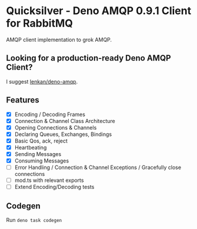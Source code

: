 # Quicksilver - Deno AMQP 0.9.1 Client for RabbitMQ

AMQP client implementation to grok AMQP.

## Looking for a production-ready Deno AMQP Client?

I suggest [lenkan/deno-amqp](https://github.com/lenkan/deno-amqp).

## Features 

- [x] Encoding / Decoding Frames
- [x] Connection & Channel Class Architecture
- [x] Opening Connections & Channels
- [x] Declaring Queues, Exchanges, Bindings
- [x] Basic Qos, ack, reject
- [x] Heartbeating
- [x] Sending Messages
- [x] Consuming Messages
- [ ] Error Handling / Connection & Channel Exceptions / Gracefully close connections
- [ ] mod.ts with relevant exports
- [ ] Extend Encoding/Decoding tests

## Codegen

Run `deno task codegen`



